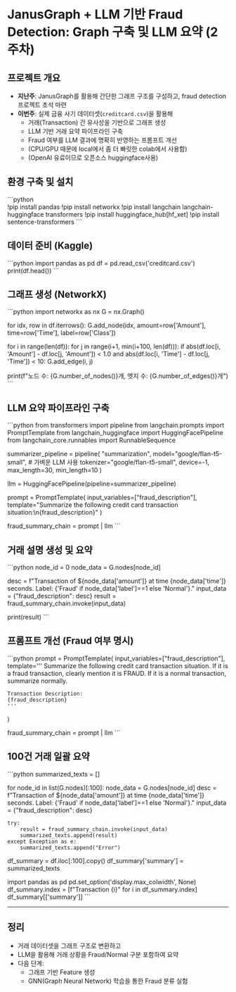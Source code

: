 
# JanusGraph + LLM 기반 Fraud Detection: Graph 구축 및 LLM 요약 (2주차)

## 프로젝트 개요

- **지난주**: JanusGraph를 활용해 간단한 그래프 구조를 구성하고, fraud detection 프로젝트 초석 마련
- **이번주**: 실제 금융 사기 데이터셋(`creditcard.csv`)을 활용해
  - 거래(Transaction) 간 유사성을 기반으로 그래프 생성
  - LLM 기반 거래 요약 파이프라인 구축
  - Fraud 여부를 LLM 결과에 명확히 반영하는 프롬프트 개선
  - (CPU/GPU 때문에 local에서 좀 더 빠릿한 colab에서 사용함)
  - (OpenAI 유료이므로 오픈소스 huggingface사용) 
## 환경 구축 및 설치

\```python  
!pip install pandas
!pip install networkx
!pip install langchain langchain-huggingface transformers
!pip install huggingface_hub[hf_xet]
!pip install sentence-transformers
\```

## 데이터 준비 (Kaggle)

\```python
import pandas as pd
df = pd.read_csv('creditcard.csv')
print(df.head())
\```

## 그래프 생성 (NetworkX)

\```python
import networkx as nx
G = nx.Graph()

for idx, row in df.iterrows():
    G.add_node(idx, amount=row['Amount'], time=row['Time'], label=row['Class'])

for i in range(len(df)):
    for j in range(i+1, min(i+100, len(df))):
        if abs(df.loc[i, 'Amount'] - df.loc[j, 'Amount']) < 1.0 and abs(df.loc[i, 'Time'] - df.loc[j, 'Time']) < 10:
            G.add_edge(i, j)

print(f"노드 수: {G.number_of_nodes()}개, 엣지 수: {G.number_of_edges()}개")
\```

## LLM 요약 파이프라인 구축

\```python
from transformers import pipeline
from langchain.prompts import PromptTemplate
from langchain_huggingface import HuggingFacePipeline
from langchain_core.runnables import RunnableSequence

summarizer_pipeline = pipeline(
    "summarization",
    model="google/flan-t5-small", # 가벼운 LLM 사용
    tokenizer="google/flan-t5-small",
    device=-1,
    max_length=30,
    min_length=10
)

llm = HuggingFacePipeline(pipeline=summarizer_pipeline)

prompt = PromptTemplate(
    input_variables=["fraud_description"],
    template="Summarize the following credit card transaction situation:\n{fraud_description}"
)

fraud_summary_chain = prompt | llm
\```

## 거래 설명 생성 및 요약

\```python
node_id = 0
node_data = G.nodes[node_id]

desc = f"Transaction of ${node_data['amount']} at time {node_data['time']} seconds. Label: {'Fraud' if node_data['label']==1 else 'Normal'}."
input_data = {"fraud_description": desc}
result = fraud_summary_chain.invoke(input_data)

print(result)
\```

## 프롬프트 개선 (Fraud 여부 명시)

\```python
prompt = PromptTemplate(
    input_variables=["fraud_description"],
    template='''
    Summarize the following credit card transaction situation.
    If it is a fraud transaction, clearly mention it is FRAUD.
    If it is a normal transaction, summarize normally.

    Transaction Description:
    {fraud_description}
    '''
)

fraud_summary_chain = prompt | llm
\```

## 100건 거래 일괄 요약

\```python
summarized_texts = []

for node_id in list(G.nodes)[:100]:
    node_data = G.nodes[node_id]
    desc = f"Transaction of ${node_data['amount']} at time {node_data['time']} seconds. Label: {'Fraud' if node_data['label']==1 else 'Normal'}."
    input_data = {"fraud_description": desc}
    
    try:
        result = fraud_summary_chain.invoke(input_data)
        summarized_texts.append(result)
    except Exception as e:
        summarized_texts.append("Error")

df_summary = df.iloc[:100].copy()
df_summary['summary'] = summarized_texts

import pandas as pd
pd.set_option('display.max_colwidth', None)
df_summary.index = [f"Transaction {i}" for i in df_summary.index]
df_summary[['summary']]
\```

---

## 정리

- 거래 데이터셋을 그래프 구조로 변환하고
- LLM을 활용해 거래 상황을 Fraud/Normal 구분 포함하여 요약
- 다음 단계:
  - 그래프 기반 Feature 생성
  - GNN(Graph Neural Network) 학습을 통한 Fraud 분류 실험
